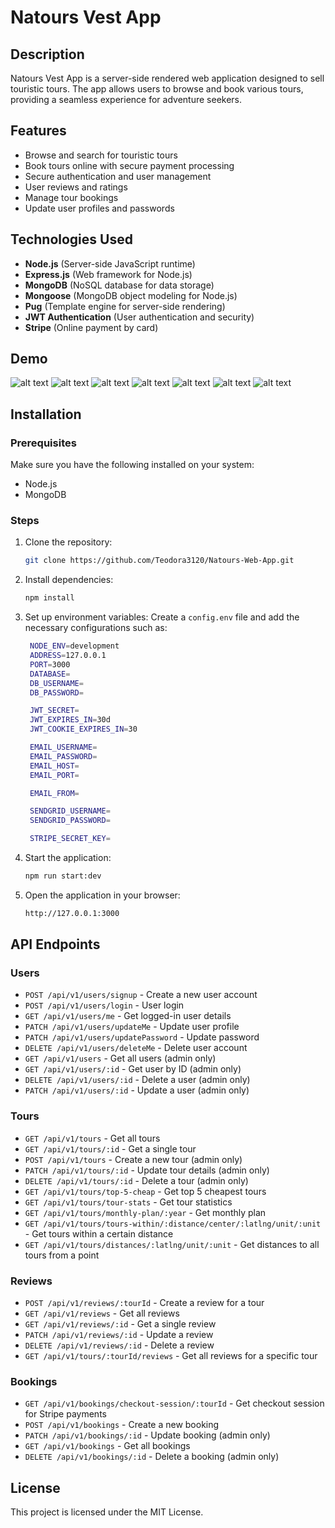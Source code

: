 # Natours Vest App

## Description

Natours Vest App is a server-side rendered web application designed to sell touristic tours. The app allows users to browse and book various tours, providing a seamless experience for adventure seekers.

## Features

- Browse and search for touristic tours
- Book tours online with secure payment processing
- Secure authentication and user management
- User reviews and ratings
- Manage tour bookings
- Update user profiles and passwords

## Technologies Used

- **Node.js** (Server-side JavaScript runtime)
- **Express.js** (Web framework for Node.js)
- **MongoDB** (NoSQL database for data storage)
- **Mongoose** (MongoDB object modeling for Node.js)
- **Pug** (Template engine for server-side rendering)
- **JWT Authentication** (User authentication and security)
- **Stripe** (Online payment by card)

## Demo

![alt text](./dev-data/demo/main-page.png)
![alt text](./dev-data/demo/tour-1.png)
![alt text](./dev-data/demo/tour-2.png)
![alt text](./dev-data/demo/tour-3.png)
![alt text](./dev-data/demo/tour-payment.png)
![alt text](./dev-data/demo/user-account.png)
![alt text](./dev-data/demo/user-tours.png)

## Installation

### Prerequisites

Make sure you have the following installed on your system:

- Node.js
- MongoDB

### Steps

1. Clone the repository:

   ```sh
   git clone https://github.com/Teodora3120/Natours-Web-App.git
   ```

2. Install dependencies:

   ```sh
   npm install
   ```

3. Set up environment variables:
   Create a `config.env` file and add the necessary configurations such as:

   ```sh
    NODE_ENV=development
    ADDRESS=127.0.0.1
    PORT=3000
    DATABASE=
    DB_USERNAME=
    DB_PASSWORD=

    JWT_SECRET=
    JWT_EXPIRES_IN=30d
    JWT_COOKIE_EXPIRES_IN=30

    EMAIL_USERNAME=
    EMAIL_PASSWORD=
    EMAIL_HOST=
    EMAIL_PORT=

    EMAIL_FROM=

    SENDGRID_USERNAME=
    SENDGRID_PASSWORD=

    STRIPE_SECRET_KEY=
   ```

4. Start the application:

   ```sh
   npm run start:dev
   ```

5. Open the application in your browser:
   ```sh
   http://127.0.0.1:3000
   ```

## API Endpoints

### Users

- `POST /api/v1/users/signup` - Create a new user account
- `POST /api/v1/users/login` - User login
- `GET /api/v1/users/me` - Get logged-in user details
- `PATCH /api/v1/users/updateMe` - Update user profile
- `PATCH /api/v1/users/updatePassword` - Update password
- `DELETE /api/v1/users/deleteMe` - Delete user account
- `GET /api/v1/users` - Get all users (admin only)
- `GET /api/v1/users/:id` - Get user by ID (admin only)
- `DELETE /api/v1/users/:id` - Delete a user (admin only)
- `PATCH /api/v1/users/:id` - Update a user (admin only)

### Tours

- `GET /api/v1/tours` - Get all tours
- `GET /api/v1/tours/:id` - Get a single tour
- `POST /api/v1/tours` - Create a new tour (admin only)
- `PATCH /api/v1/tours/:id` - Update tour details (admin only)
- `DELETE /api/v1/tours/:id` - Delete a tour (admin only)
- `GET /api/v1/tours/top-5-cheap` - Get top 5 cheapest tours
- `GET /api/v1/tours/tour-stats` - Get tour statistics
- `GET /api/v1/tours/monthly-plan/:year` - Get monthly plan
- `GET /api/v1/tours/tours-within/:distance/center/:latlng/unit/:unit` - Get tours within a certain distance
- `GET /api/v1/tours/distances/:latlng/unit/:unit` - Get distances to all tours from a point

### Reviews

- `POST /api/v1/reviews/:tourId` - Create a review for a tour
- `GET /api/v1/reviews` - Get all reviews
- `GET /api/v1/reviews/:id` - Get a single review
- `PATCH /api/v1/reviews/:id` - Update a review
- `DELETE /api/v1/reviews/:id` - Delete a review
- `GET /api/v1/tours/:tourId/reviews` - Get all reviews for a specific tour

### Bookings

- `GET /api/v1/bookings/checkout-session/:tourId` - Get checkout session for Stripe payments
- `POST /api/v1/bookings` - Create a new booking
- `PATCH /api/v1/bookings/:id` - Update booking (admin only)
- `GET /api/v1/bookings` - Get all bookings
- `DELETE /api/v1/bookings/:id` - Delete a booking (admin only)

## License

This project is licensed under the MIT License.
